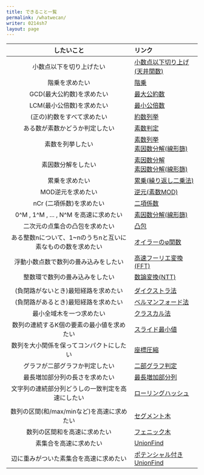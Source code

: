 ```yaml
---
title: できること一覧
permalink: /whatwecan/
writer: 0214sh7
layout: page
---
```


| したいこと | リンク |
| :---: | :--- |
| 小数点以下を切り上げたい | [小数点以下切り上げ(天井関数)](../posts/basic-math#小数点以下切り上げ天井関数) |
| 階乗を求めたい | [階乗](../posts/basic-math#階乗) |
| GCD(最大公約数)を求めたい | [最大公約数](../posts/basic-math#最大公約数) |
| LCM(最小公倍数)を求めたい | [最小公倍数](../posts/basic-math#最小公倍数) |
| (正の)約数をすべて求めたい | [約数列挙](../posts/basic-math#約数列挙) |
| ある数が素数かどうか判定したい | [素数判定](../posts/basic-math#素数判定) |
| 素数を列挙したい | [素数列挙](../posts/basic-math#素数列挙) <br > [素因数分解(線形篩)](../posts/sieve)|
| 素因数分解をしたい | [素因数分解](../posts/basic-math#素因数分解) <br > [素因数分解(線形篩)](../posts/sieve) |
| 累乗を求めたい | [累乗(繰り返し二乗法)](../posts/basic-math#累乗繰り返し二乗法) |
| MOD逆元を求めたい | [逆元(素数MOD)](../posts/basic-math#逆元素数mod) |
| nCr (二項係数)を求めたい | [二項係数](../posts/binomial-coefficient) |
| 0^M , 1^M , ... , N^M を高速に求めたい | [素因数分解(線形篩)](../posts/sieve) |
| 二次元の点集合の凸包を求めたい | [凸包](../posts/convexhull) |
| ある整数nについて、1~nのうちnと互いに素なものの数を求めたい | [オイラーのφ関数](../posts/totient) |
| 浮動小数点数で数列の畳み込みをしたい | [高速フーリエ変換(FFT)](../posts/fft) |
| 整数環で数列の畳み込みをしたい | [数論変換(NTT)](../posts/ntt) |
|  |  |
| (負閉路がないとき)最短経路を求めたい | [ダイクストラ法](../posts/dijkstra) |
| (負閉路があるとき)最短経路を求めたい | [ベルマンフォード法](../posts/bellmanford) |
| 最小全域木を一つ求めたい | [クラスカル法](../posts/kruskal) |
| 数列の連続するK個の要素の最小値を求めたい | [スライド最小値](../posts/slideminimum) |
| 数列を大小関係を保ってコンパクトにしたい | [座標圧縮](../posts/compress) |
| グラフが二部グラフか判定したい | [二部グラフ判定](../posts/bipartite) |
| 最長増加部分列の長さを求めたい | [最長増加部分列](../posts/lis) |
| 文字列の連続部分列どうしの一致判定を高速にしたい | [ローリングハッシュ](../posts/rollinghash) |
|  |  |
| 数列の区間(和/max/minなど)を高速に求めたい | [セグメント木](../posts/segmenttree) |
| 数列の区間和を高速に求めたい | [フェニック木](../posts/fenwicktree) |
| 素集合を高速に求めたい | [UnionFind](../posts/unionfind) |
| 辺に重みがついた素集合を高速に求めたい | [ポテンシャル付きUnionFind](../posts/pot-unionfind) |

